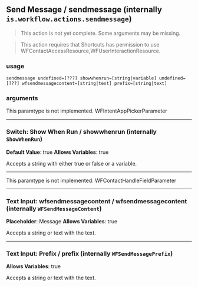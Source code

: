 
## Send Message / sendmessage (internally `is.workflow.actions.sendmessage`)

> This action is not yet complete. Some arguments may be missing.


> This action requires that Shortcuts has permission to use WFContactAccessResource,WFUserInteractionResource.

### usage
`sendmessage undefined=[???] showwhenrun=[string|variable] undefined=[???] wfsendmessagecontent=[string|text] prefix=[string|text]`

### arguments
This paramtype is not implemented. WFIntentAppPickerParameter

---

### Switch: Show When Run / showwhenrun (internally `ShowWhenRun`)
**Default Value**: true
**Allows Variables**: true


Accepts a string with either true or false
or a variable.

---

This paramtype is not implemented. WFContactHandleFieldParameter

---

### Text Input: wfsendmessagecontent / wfsendmessagecontent (internally `WFSendMessageContent`)
**Placeholder**: Message
**Allows Variables**: true


Accepts a string 
or text
with the text.

---

### Text Input: Prefix / prefix (internally `WFSendMessagePrefix`)
**Allows Variables**: true


Accepts a string 
or text
with the text.
